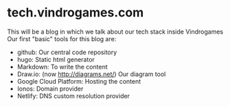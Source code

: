 # tech.vindrogames.com

This will be a blog in which we talk about our tech stack inside Vindrogames  
Our first "basic" tools for this blog are:  
* github: Our central code repository
* hugo: Static html generator
* Markdown: To write the content
* Draw.io: (now http://diagrams.net/) Our diagram tool
* Google Cloud Platform: Hosting the content
* Ionos: Domain provider
* Netlify: DNS custom resolution provider